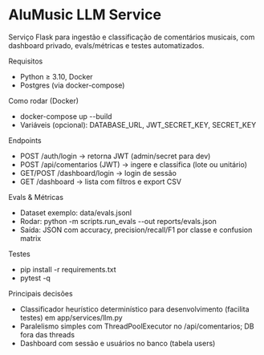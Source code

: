 AluMusic LLM Service
====================

Serviço Flask para ingestão e classificação de comentários musicais, com dashboard privado, evals/métricas e testes automatizados.

Requisitos
- Python ≥ 3.10, Docker
- Postgres (via docker-compose)

Como rodar (Docker)
- docker-compose up --build
- Variáveis (opcional): DATABASE_URL, JWT_SECRET_KEY, SECRET_KEY

Endpoints
- POST /auth/login → retorna JWT (admin/secret para dev)
- POST /api/comentarios (JWT) → ingere e classifica (lote ou unitário)
- GET/POST /dashboard/login → login de sessão
- GET /dashboard → lista com filtros e export CSV

Evals & Métricas
- Dataset exemplo: data/evals.jsonl
- Rodar: python -m scripts.run_evals --out reports/evals.json
- Saída: JSON com accuracy, precision/recall/F1 por classe e confusion matrix

Testes
- pip install -r requirements.txt
- pytest -q

Principais decisões
- Classificador heurístico determinístico para desenvolvimento (facilita testes) em app/services/llm.py
- Paralelismo simples com ThreadPoolExecutor no /api/comentarios; DB fora das threads
- Dashboard com sessão e usuários no banco (tabela users)
